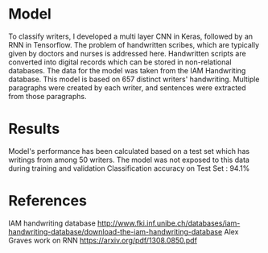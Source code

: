 
# Model

To classify writers, I developed a multi layer CNN in Keras, followed by an RNN in Tensorflow.  The problem of handwritten scribes, which are typically given by doctors and nurses is addressed here. Handwritten scripts are converted into digital records which can be stored in non-relational databases. The data for the model was taken from the IAM Handwriting database. This model is based on 657 distinct writers' handwriting. Multiple paragraphs were created by each writer, and sentences were extracted from those paragraphs.

# Results

Model's performance has been calculated based on a test set which has writings from among 50 writers. The model was not exposed to this data during training and validation Classification accuracy on Test Set : 94.1%

# References

IAM handwriting database http://www.fki.inf.unibe.ch/databases/iam-handwriting-database/download-the-iam-handwriting-database
Alex Graves work on RNN https://arxiv.org/pdf/1308.0850.pdf
